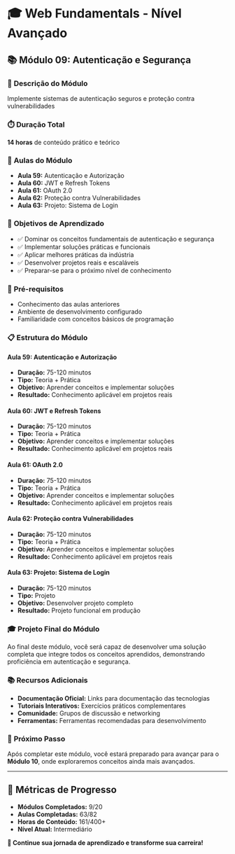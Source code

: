 # 🎓 **Web Fundamentals - Nível Avançado**

## 📚 **Módulo 09: Autenticação e Segurança**

### 🎯 **Descrição do Módulo**
Implemente sistemas de autenticação seguros e proteção contra vulnerabilidades

### ⏱️ **Duração Total**
**14 horas** de conteúdo prático e teórico

### 📖 **Aulas do Módulo**
- **Aula 59:** Autenticação e Autorização
- **Aula 60:** JWT e Refresh Tokens
- **Aula 61:** OAuth 2.0
- **Aula 62:** Proteção contra Vulnerabilidades
- **Aula 63:** Projeto: Sistema de Login

### 🎯 **Objetivos de Aprendizado**
- ✅ Dominar os conceitos fundamentais de autenticação e segurança
- ✅ Implementar soluções práticas e funcionais
- ✅ Aplicar melhores práticas da indústria
- ✅ Desenvolver projetos reais e escaláveis
- ✅ Preparar-se para o próximo nível de conhecimento

### 🚀 **Pré-requisitos**
- Conhecimento das aulas anteriores
- Ambiente de desenvolvimento configurado
- Familiaridade com conceitos básicos de programação

### 📋 **Estrutura do Módulo**

#### **Aula 59: Autenticação e Autorização**
- **Duração:** 75-120 minutos
- **Tipo:** Teoria + Prática
- **Objetivo:** Aprender conceitos e implementar soluções
- **Resultado:** Conhecimento aplicável em projetos reais

#### **Aula 60: JWT e Refresh Tokens**
- **Duração:** 75-120 minutos
- **Tipo:** Teoria + Prática
- **Objetivo:** Aprender conceitos e implementar soluções
- **Resultado:** Conhecimento aplicável em projetos reais

#### **Aula 61: OAuth 2.0**
- **Duração:** 75-120 minutos
- **Tipo:** Teoria + Prática
- **Objetivo:** Aprender conceitos e implementar soluções
- **Resultado:** Conhecimento aplicável em projetos reais

#### **Aula 62: Proteção contra Vulnerabilidades**
- **Duração:** 75-120 minutos
- **Tipo:** Teoria + Prática
- **Objetivo:** Aprender conceitos e implementar soluções
- **Resultado:** Conhecimento aplicável em projetos reais

#### **Aula 63: Projeto: Sistema de Login**
- **Duração:** 75-120 minutos
- **Tipo:** Projeto
- **Objetivo:** Desenvolver projeto completo
- **Resultado:** Projeto funcional em produção

### 🎓 **Projeto Final do Módulo**
Ao final deste módulo, você será capaz de desenvolver uma solução completa que integre todos os conceitos aprendidos, demonstrando proficiência em autenticação e segurança.

### 📚 **Recursos Adicionais**
- **Documentação Oficial:** Links para documentação das tecnologias
- **Tutoriais Interativos:** Exercícios práticos complementares
- **Comunidade:** Grupos de discussão e networking
- **Ferramentas:** Ferramentas recomendadas para desenvolvimento

### 🚀 **Próximo Passo**
Após completar este módulo, você estará preparado para avançar para o **Módulo 10**, onde exploraremos conceitos ainda mais avançados.

---

## 🎯 **Métricas de Progresso**

- **Módulos Completados:** 9/20
- **Aulas Completadas:** 63/82
- **Horas de Conteúdo:** 161/400+
- **Nível Atual:** Intermediário

**🎉 Continue sua jornada de aprendizado e transforme sua carreira!**
